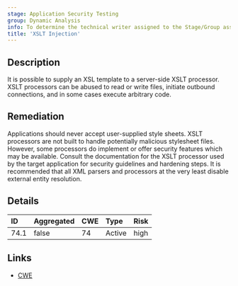 ```yaml
---
stage: Application Security Testing
group: Dynamic Analysis
info: To determine the technical writer assigned to the Stage/Group associated with this page, see https://handbook.gitlab.com/handbook/product/ux/technical-writing/#assignments
title: 'XSLT Injection'
---
```


## Description

It is possible to supply an XSL template to a server-side XSLT processor. XSLT processors can
be abused to read or write files, initiate outbound connections, and in some cases execute
arbitrary code.

## Remediation

Applications should never accept user-supplied style sheets. XSLT processors are not built to
handle potentially malicious stylesheet files. However, some processors do implement or offer
security features which may be available. Consult the documentation for the XSLT processor
used by the target application for security guidelines and hardening steps. It is recommended
that all XML parsers and processors at the very least disable external entity resolution.

## Details

| ID | Aggregated | CWE | Type | Risk |
|:---|:-----------|:----|:-----|:-----|
| 74.1 | false | 74 | Active | high |

## Links

- [CWE](https://cwe.mitre.org/data/definitions/74.html)
